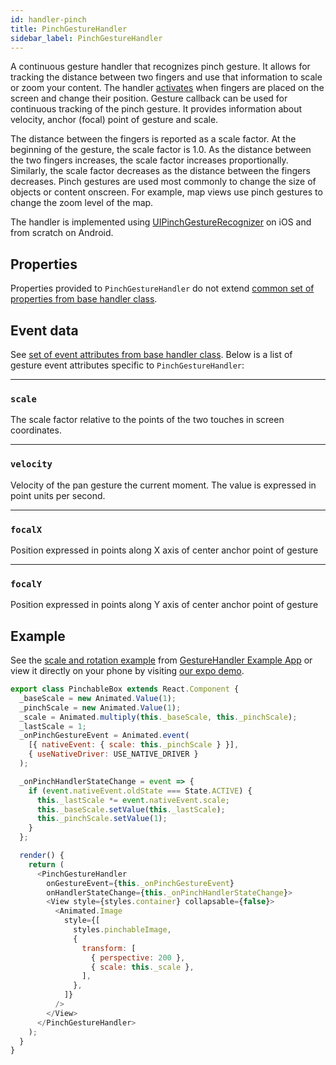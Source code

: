 ```yaml
---
id: handler-pinch
title: PinchGestureHandler
sidebar_label: PinchGestureHandler
---
```


A continuous gesture handler that recognizes pinch gesture. It allows for tracking the distance between two fingers and use that information to scale or zoom your content.
The handler [activates](state.md#active) when fingers are placed on the screen and change their position. 
Gesture callback can be used for continuous tracking of the pinch gesture. It provides information about velocity, anchor (focal) point of gesture and scale.
 
The distance between the fingers is reported as a scale factor. At the beginning of the gesture, 
the scale factor is 1.0. As the distance between the two fingers increases, the scale factor increases proportionally. 
Similarly, the scale factor decreases as the distance between the fingers decreases. 
Pinch gestures are used most commonly to change the size of objects or content onscreen. 
For example, map views use pinch gestures to change the zoom level of the map.

The handler is implemented using [UIPinchGestureRecognizer](https://developer.apple.com/documentation/uikit/uipinchgesturerecognizer) on iOS and from scratch on Android.

## Properties
Properties provided to `PinchGestureHandler`  do not extend [common set of properties from base handler class](handler-common.md#properties).

## Event data
See [set of event attributes from base handler class](handler-common.md#event-data). Below is a list of gesture event attributes specific to `PinchGestureHandler`:

---
### `scale`
The scale factor relative to the points of the two touches in screen coordinates.

---
### `velocity`
Velocity of the pan gesture the current moment. The value is expressed in point units per second.

---
### `focalX`
Position expressed in points along X axis of center anchor point of gesture 

---
### `focalY`
Position expressed in points along Y axis of center anchor point of gesture  

## Example

See the [scale and rotation example](https://github.com/kmagiera/react-native-gesture-handler/blob/master/Example/scaleAndRotate/index.js) from [GestureHandler Example App](example) or view it directly on your phone by visiting [our expo demo](https://exp.host/@osdnk/gesturehandlerexample).

```js
export class PinchableBox extends React.Component {
  _baseScale = new Animated.Value(1);
  _pinchScale = new Animated.Value(1);
  _scale = Animated.multiply(this._baseScale, this._pinchScale);
  _lastScale = 1;
  _onPinchGestureEvent = Animated.event(
    [{ nativeEvent: { scale: this._pinchScale } }],
    { useNativeDriver: USE_NATIVE_DRIVER }
  );

  _onPinchHandlerStateChange = event => {
    if (event.nativeEvent.oldState === State.ACTIVE) {
      this._lastScale *= event.nativeEvent.scale;
      this._baseScale.setValue(this._lastScale);
      this._pinchScale.setValue(1);
    }
  };

  render() {
    return (
      <PinchGestureHandler
        onGestureEvent={this._onPinchGestureEvent}
        onHandlerStateChange={this._onPinchHandlerStateChange}>
        <View style={styles.container} collapsable={false}>
          <Animated.Image
            style={[
              styles.pinchableImage,
              {
                transform: [
                  { perspective: 200 },
                  { scale: this._scale },
                ],
              },
            ]}
          />
        </View>
      </PinchGestureHandler>
    );
  }
}
```
